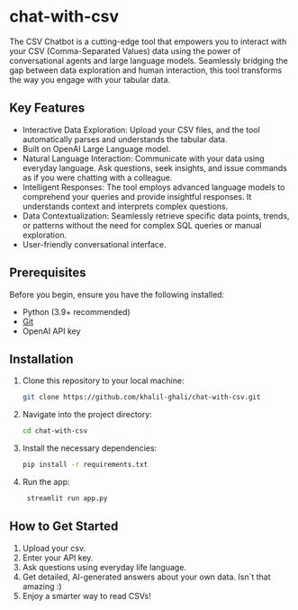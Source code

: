 # chat-with-csv



The CSV Chatbot is a cutting-edge tool that empowers you to interact with your CSV (Comma-Separated Values) data using the power of conversational agents and large language models. Seamlessly bridging the gap between data exploration and human interaction, this tool transforms the way you engage with your tabular data.

## Key Features

- Interactive Data Exploration: Upload your CSV files, and the tool automatically
  parses and understands the tabular data.
- Built on OpenAI Large Language model.
- Natural Language Interaction: Communicate with your data using everyday language.
  Ask questions, seek insights, and issue commands as if you were chatting with a colleague.
- Intelligent Responses: The tool employs advanced language models to comprehend your
  queries and provide insightful responses. It understands context and interprets 
  complex questions.
- Data Contextualization: Seamlessly retrieve specific data points, trends, or
  patterns without the need for complex SQL queries or manual exploration.
- User-friendly conversational interface.

## Prerequisites

Before you begin, ensure you have the following installed:

- Python (3.9+ recommended)
- [Git](https://git-scm.com/)
- OpenAI API key 

## Installation

1. Clone this repository to your local machine:

   ```bash
   git clone https://github.com/khalil-ghali/chat-with-csv.git

2. Navigate into the project directory:
    ```bash
    cd chat-with-csv
    ```
3. Install the necessary dependencies: 
    ```bash
    pip install -r requirements.txt
    ```
4. Run the app:
   ```bash
    streamlit run app.py
    ```
## How to Get Started
  1. Upload your csv.
  2. Enter your API key.
  3. Ask questions using everyday life language.
  4. Get detailed, AI-generated answers about your own data. Isn´t that amazing :)
  5. Enjoy a smarter way to read CSVs!   
            
